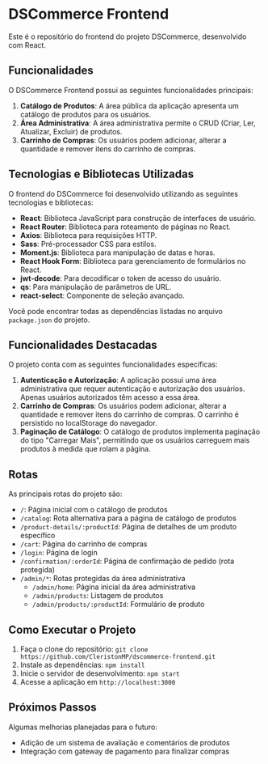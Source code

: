 # DSCommerce Frontend

Este é o repositório do frontend do projeto DSCommerce, desenvolvido com React.

## Funcionalidades

O DSCommerce Frontend possui as seguintes funcionalidades principais:

1. **Catálogo de Produtos**: A área pública da aplicação apresenta um catálogo de produtos para os usuários.
2. **Área Administrativa**: A área administrativa permite o CRUD (Criar, Ler, Atualizar, Excluir) de produtos.
3. **Carrinho de Compras**: Os usuários podem adicionar, alterar a quantidade e remover itens do carrinho de compras.

## Tecnologias e Bibliotecas Utilizadas

O frontend do DSCommerce foi desenvolvido utilizando as seguintes tecnologias e bibliotecas:

- **React**: Biblioteca JavaScript para construção de interfaces de usuário.
- **React Router**: Biblioteca para roteamento de páginas no React.
- **Axios**: Biblioteca para requisições HTTP.
- **Sass**: Pré-processador CSS para estilos.
- **Moment.js**: Biblioteca para manipulação de datas e horas.
- **React Hook Form**: Biblioteca para gerenciamento de formulários no React.
- **jwt-decode**: Para decodificar o token de acesso do usuário.
- **qs**: Para manipulação de parâmetros de URL.
- **react-select**: Componente de seleção avançado.

Você pode encontrar todas as dependências listadas no arquivo `package.json` do projeto.

## Funcionalidades Destacadas

O projeto conta com as seguintes funcionalidades específicas:

1. **Autenticação e Autorização**: A aplicação possui uma área administrativa que requer autenticação e autorização dos usuários. Apenas usuários autorizados têm acesso a essa área.
2. **Carrinho de Compras**: Os usuários podem adicionar, alterar a quantidade e remover itens do carrinho de compras. O carrinho é persistido no localStorage do navegador.
3. **Paginação de Catálogo**: O catálogo de produtos implementa paginação do tipo "Carregar Mais", permitindo que os usuários carreguem mais produtos à medida que rolam a página.

## Rotas

As principais rotas do projeto são:

- `/`: Página inicial com o catálogo de produtos
- `/catalog`: Rota alternativa para a página de catálogo de produtos
- `/product-details/:productId`: Página de detalhes de um produto específico
- `/cart`: Página do carrinho de compras
- `/login`: Página de login
- `/confirmation/:orderId`: Página de confirmação de pedido (rota protegida)
- `/admin/*`: Rotas protegidas da área administrativa
  - `/admin/home`: Página inicial da área administrativa
  - `/admin/products`: Listagem de produtos
  - `/admin/products/:productId`: Formulário de produto

## Como Executar o Projeto

1. Faça o clone do repositório: `git clone https://github.com/CleristonMP/dscommerce-frontend.git`
2. Instale as dependências: `npm install`
3. Inicie o servidor de desenvolvimento: `npm start`
4. Acesse a aplicação em `http://localhost:3000`

## Próximos Passos

Algumas melhorias planejadas para o futuro:

- Adição de um sistema de avaliação e comentários de produtos
- Integração com gateway de pagamento para finalizar compras
